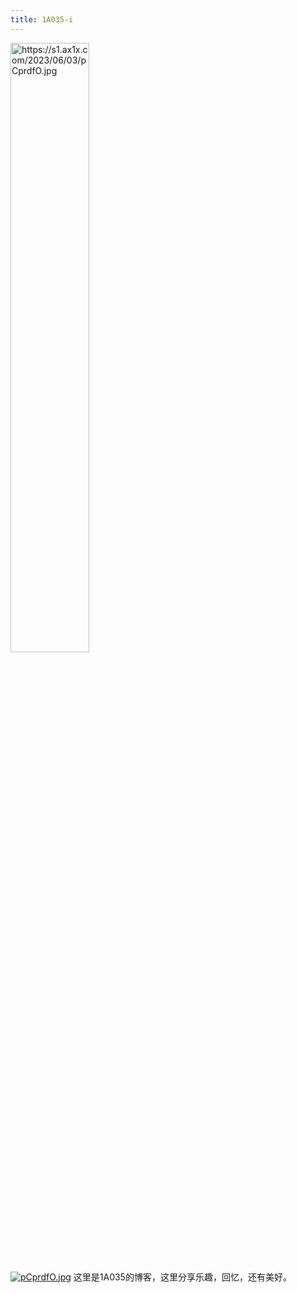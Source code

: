 ```yaml
---
title: 1A035-i
---
```

<img src="https://s1.ax1x.com/2023/06/03/pCprdfO.jpg" width = "50%" height = "50%" alt="https://s1.ax1x.com/2023/06/03/pCprdfO.jpg" align=center />

[![pCprdfO.jpg](https://s1.ax1x.com/2023/06/03/pCprdfO.jpg)](https://imgse.com/i/pCprdfO)
这里是1A035的博客，这里分享乐趣，回忆，还有美好。